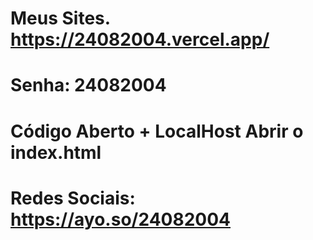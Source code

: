 # Meus Sites. https://24082004.vercel.app/
# Senha: 24082004
# Código Aberto + LocalHost Abrir o index.html
# Redes Sociais: https://ayo.so/24082004
